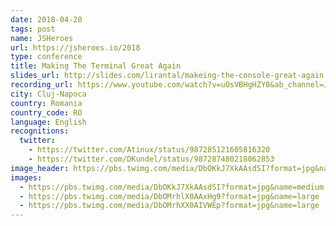 ```yaml
---
date: 2018-04-20
tags: post
name: JSHeroes
url: https://jsheroes.io/2018
type: conference
title: Making The Terminal Great Again
slides_url: http://slides.com/lirantal/makeing-the-console-great-again
recording_url: https://www.youtube.com/watch?v=uOsVBHgHZY0&ab_channel=JSHeroes
city: Cluj-Napoca
country: Romania
country_code: RO
language: English
recognitions:
  twitter:
    - https://twitter.com/Atinux/status/987285121605816320
    - https://twitter.com/DKundel/status/987287480218062853
image_header: https://pbs.twimg.com/media/DbOKkJ7XkAAsdSI?format=jpg&name=medium
images:
  - https://pbs.twimg.com/media/DbOKkJ7XkAAsdSI?format=jpg&name=medium
  - https://pbs.twimg.com/media/DbOMrhlX0AAxHg9?format=jpg&name=large
  - https://pbs.twimg.com/media/DbOMrhXX0AIVWEp?format=jpg&name=large
---
```

